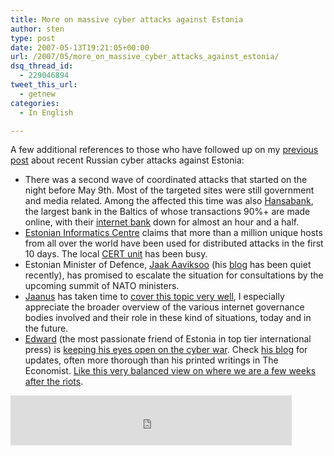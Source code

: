 ```yaml
---
title: More on massive cyber attacks against Estonia
author: sten
type: post
date: 2007-05-13T19:21:05+00:00
url: /2007/05/more_on_massive_cyber_attacks_against_estonia/
dsq_thread_id:
  - 229046894
tweet_this_url:
  - getnew
categories:
  - In English

---
```

A few additional references to those who have followed up on my [previous post][1] about recent Russian cyber attacks against Estonia:

  * There was a second wave of coordinated attacks that started on the night before May 9th. Most of the targeted sites were still government and media related. Among the affected this time was also [Hansabank][2], the largest bank in the Baltics of whose transactions 90%+ are made online, with their [internet bank][3] down for almost an hour and a half.
  * [Estonian Informatics Centre][4] claims that more than a million unique hosts from all over the world have been used for distributed attacks in the first 10 days. The local [CERT unit][5] has been busy.
  * Estonian Minister of Defence, [Jaak Aaviksoo][6] (his [blog][7] has been quiet recently), has promised to escalate the situation for consultations by the upcoming summit of NATO ministers.
  * [Jaanus][8] has taken time to [cover this topic very well][9], I especially appreciate the broader overview of the various internet governance bodies involved and their role in these kind of situations, today and in the future.
  * [Edward][10] (the most passionate friend of Estonia in top tier international press) is [keeping his eyes open on the cyber war][11]. Check [his blog][12] for updates, often more thorough than his printed writings in The Economist. [Like this very balanced view on where we are a few weeks after the riots][13].

<iframe src="http://www.facebook.com/plugins/like.php?href=http%3A%2F%2Fsten.tamkivi.com%2F2007%2F05%2Fmore_on_massive_cyber_attacks_against_estonia%2F&layout=standard&show_faces=true&width=450&action=like&colorscheme=light&height=80" scrolling="no" frameborder="0" style="border:none; overflow:hidden; width:450px; height:80px;" allowTransparency="true"></iframe>

 [1]: http://sten.tamkivi.com/2007/05/shel_is_worried_about_estonia.html
 [2]: http://www.hansa.ee
 [3]: http://www.hanza.net
 [4]: http://www.ria.ee/index.php?lang=en
 [5]: http://www.ria.ee/28201
 [6]: http://en.wikipedia.org/wiki/Jaak_Aaviksoo
 [7]: http://blog.irl.ee/Jaak_Aaviksoo/
 [8]: http://www.jaanuskase.com/en/about/
 [9]: http://www.jaanuskase.com/en/2007/05/russian_continued_cyberattacks.html
 [10]: http://www.blogger.com/profile/11369936559712607693
 [11]: http://edwardlucas.blogspot.com/2007/05/estonia-under-cyber-attack.html
 [12]: http://edwardlucas.blogspot.com/
 [13]: http://edwardlucas.blogspot.com/2007/05/russias-blunder-estonias-recovery.html